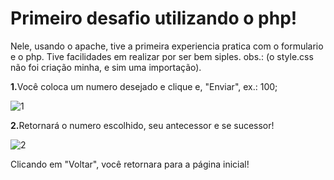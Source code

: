 <h1>Primeiro desafio utilizando o php!</h1>

<p>Nele, usando o apache, tive a primeira experiencia pratica com o formulario e o php. Tive facilidades em realizar por ser bem siples.   
obs.: (o style.css não foi criação minha, e sim uma importação).</p>

<p><strong>1.</strong>Você coloca um numero desejado e clique e, "Enviar", ex.: 100;</p>

![1](https://github.com/ZeQuiNHa07/antecessor-e-sucessor/assets/131907676/13ec2172-9a02-4b46-a04e-be3023d1cb55)

<p><strong>2.</strong>Retornará o numero escolhido, seu antecessor e se sucessor!</p>

![2](https://github.com/ZeQuiNHa07/antecessor-e-sucessor/assets/131907676/5baa4320-4fd5-4ac2-b4f6-8557cab3b9ee)

<p>Clicando em "Voltar", você retornara para a página inicial!</p>
